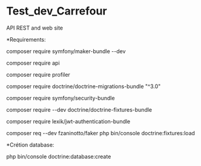# Test_dev_Carrefour
API REST and web site

*Requirements:

composer require symfony/maker-bundle --dev

composer require api

composer require profiler

composer require doctrine/doctrine-migrations-bundle "^3.0"

composer require symfony/security-bundle

composer require --dev doctrine/doctrine-fixtures-bundle

composer require lexik/jwt-authentication-bundle

composer req --dev fzaninotto/faker php bin/console doctrine:fixtures:load

*Crétion database:

php bin/console doctrine:database:create
